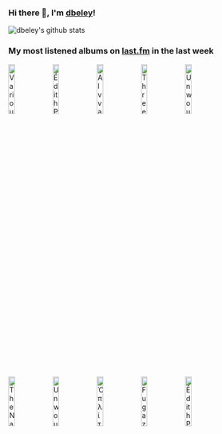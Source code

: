 ### Hi there 👋, I'm [dbeley](https://dbeley.ovh/en)!

![dbeley's github stats](https://github-readme-stats.vercel.app/api?username=dbeley)

### My most listened albums on [last.fm](https://www.last.fm/user/d_beley) in the last week

[<img src='https://lastfm.freetls.fastly.net/i/u/300x300/d5c97f0595e229f94189c691282aad36.png' width='16%' height='16%' alt='Various Artists - Fallout 4: Diamond City Radio'>](https://www.last.fm/music/various%2bartists/fallout%2b4%253a%2bdiamond%2bcity%2bradio)&nbsp;
[<img src='https://lastfm.freetls.fastly.net/i/u/300x300/9254924a180e440f86a98233e6d2aa05.jpg' width='16%' height='16%' alt='Édith Piaf - The Voice of the Sparrow: The Very Best of Édith Piaf'>](https://www.last.fm/music/%25c3%2589dith%2bpiaf/the%2bvoice%2bof%2bthe%2bsparrow%253a%2bthe%2bvery%2bbest%2bof%2b%25c3%2589dith%2bpiaf)&nbsp;
[<img src='https://lastfm.freetls.fastly.net/i/u/300x300/63ea8d50b43146e7c64414891c20d378.png' width='16%' height='16%' alt='Alvvays - Alvvays'>](https://www.last.fm/music/alvvays/alvvays)&nbsp;
[<img src='https://lastfm.freetls.fastly.net/i/u/300x300/44333077f7ac46d186f2e3ff7511f57d.jpg' width='16%' height='16%' alt='Three Mile Pilot - The Inevitable Past Is The Future Forgotten'>](https://www.last.fm/music/three%2bmile%2bpilot/the%2binevitable%2bpast%2bis%2bthe%2bfuture%2bforgotten)&nbsp;
[<img src='https://lastfm.freetls.fastly.net/i/u/300x300/ee4ae5e611f68e5b61e2b89425cc3bbd.png' width='16%' height='16%' alt='Unwound - Repetition'>](https://www.last.fm/music/unwound/repetition)&nbsp;
<br>
[<img src='https://lastfm.freetls.fastly.net/i/u/300x300/3a57d0017a28de64e1c97c7cdae300e9.jpg' width='16%' height='16%' alt='The National - High Violet'>](https://www.last.fm/music/the%2bnational/high%2bviolet)&nbsp;
[<img src='https://lastfm.freetls.fastly.net/i/u/300x300/c9d8972940b346848886a0ffd182768b.png' width='16%' height='16%' alt='Unwound - New Plastic Ideas'>](https://www.last.fm/music/unwound/new%2bplastic%2bideas)&nbsp;
[<img src='https://lastfm.freetls.fastly.net/i/u/300x300/8636b754737a373aa032a5bdcd30ca36.jpg' width='16%' height='16%' alt='Ὁπλίτης - Τρωθησομένη'>](https://www.last.fm/music/%25e1%25bd%2589%25cf%2580%25ce%25bb%25ce%25af%25cf%2584%25ce%25b7%25cf%2582/%25ce%25a4%25cf%2581%25cf%2589%25ce%25b8%25ce%25b7%25cf%2583%25ce%25bf%25ce%25bc%25ce%25ad%25ce%25bd%25ce%25b7)&nbsp;
[<img src='https://lastfm.freetls.fastly.net/i/u/300x300/9bafe2d5685346fd851933eb81d5c33f.png' width='16%' height='16%' alt='Fugazi - Fugazi'>](https://www.last.fm/music/fugazi/fugazi)&nbsp;
[<img src='https://lastfm.freetls.fastly.net/i/u/300x300/6c3f2fc55c01910d1abb04eb1c3890c4.jpg' width='16%' height='16%' alt='Édith Piaf - Éternelle'>](https://www.last.fm/music/%25c3%2589dith%2bpiaf/%25c3%2589ternelle)&nbsp;
<br>
